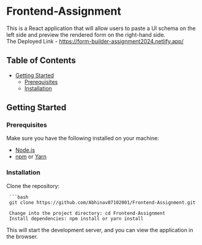 # Frontend-Assignment
This is a React application that will allow users to paste a UI schema on the left side and preview the rendered form on the right-hand side.
</br>
The Deployed Link - <https://form-builder-assignment2024.netlify.app/>

## Table of Contents
- [Getting Started](#getting-started)
  - [Prerequisites](#prerequisites)
  - [Installation](#installation)

## Getting Started

### Prerequisites

Make sure you have the following installed on your machine:

- [Node.js](https://nodejs.org/)
- [npm](https://www.npmjs.com/) or [Yarn](https://yarnpkg.com/)

### Installation
  Clone the repository:

     ```bash
     git clone https://github.com/Abhinav07102001/Frontend-Assignment.git

     Change into the project directory: cd Frontend-Assignment
     Install dependencies: npm install or yarn install
This will start the development server, and you can view the application in the browser.

